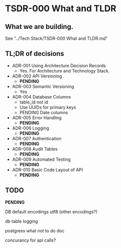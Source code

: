 # TSDR-000 What and TLDR

## What we are building.

See "../Tech Stack/TSDR-000 What and TLDR.md"

## TL;DR of decisions

- ADR-001 Using Architecture Decision Records
  - Yes. For Architecture and Technology Stack.
- ADR-002 API Versioning
  - **PENDING**
- ADR-003 Semantic Versioning
  - Yes
- ADR-004 Database Columns
  - table_id not id
  - Use UUIDs for primary keys
  - PENDING Date columns
- ADR-005 Error Handling 
  - **PENDING**
- ADR-006 Logging 
  - **PENDING**
- ADR-007 Authentication 
  - **PENDING**
- ADR-008 Audit Tables
  - **PENDING**
- ADR-009 Automated Testing
  - **PENDING**
- ADR-010 Basic Code Layout of API
  - **PENDING**

## TODO 

**PENDING**

DB default encodings
utf8 (other encodings?)

db table logging

postgress what not to do doc

concurancy for api calls?